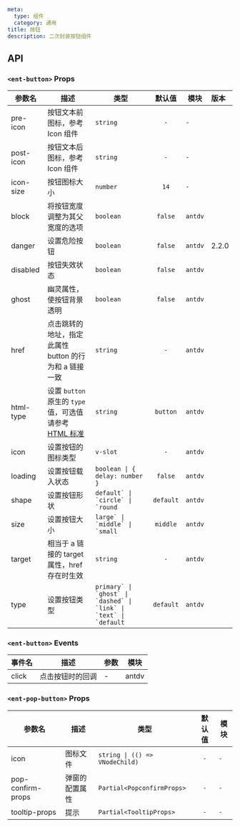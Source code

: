 ```yaml
meta:
  type: 组件
  category: 通用
title: 按钮
description: 二次封装按钮组件
```


## API


### `<ent-button>` Props

|参数名|描述|类型|默认值|模块|版本|
|---|---|---|:---:|---|:---|
|pre-icon|按钮文本前图标，参考 Icon 组件|`string`|`-`|`-`||
|post-icon|按钮文本后图标，参考 Icon 组件|`string`|`-`|`-`||
|icon-size|按钮图标大小|`number`|`14`|`-`||
|block|将按钮宽度调整为其父宽度的选项|`boolean`|``false``|`antdv`||
|danger|设置危险按钮|`boolean`|``false``|`antdv`|2.2.0|
|disabled|按钮失效状态|`boolean`|``false``|`antdv`||
|ghost|幽灵属性，使按钮背景透明|`boolean`|``false``|`antdv`||
|href|点击跳转的地址，指定此属性 button 的行为和 a 链接一致|`string`|`-`|`antdv`||
|html-type|设置 `button` 原生的 `type` 值，可选值请参考 [HTML 标准](https://developer.mozilla.org/en-US/docs/Web/HTML/Element/button#attr-type)|`string`|``button``|`antdv`||
|icon|设置按钮的图标类型|`v-slot`|`-`|`antdv`||
|loading|设置按钮载入状态|`boolean \| { delay: number }`|``false``|`antdv`||
|shape|设置按钮形状|``default` \| `circle` \| `round``|``default``|`antdv`||
|size|设置按钮大小|``large` \| `middle` \| `small``|``middle``|`antdv`||
|target|相当于 a 链接的 target 属性，href 存在时生效|`string`|`-`|`antdv`||
|type|设置按钮类型|``primary` \| `ghost` \| `dashed` \| `link` \| `text` \| `default``|``default``|`antdv`||
### `<ent-button>` Events

|事件名|描述|参数|模块|
|---|---|---|---|
|click|点击按钮时的回调|-|antdv|




### `<ent-pop-button>` Props

|参数名|描述|类型|默认值|模块|
|---|---|---|:---:|---|
|icon|图标文件|`string \| (() => VNodeChild)`|`-`|`-`|
|pop-confirm-props|弹窗的配置属性|`Partial<PopconfirmProps>`|`-`|`-`|
|tooltip-props|提示|`Partial<TooltipProps>`|`-`|`-`|


